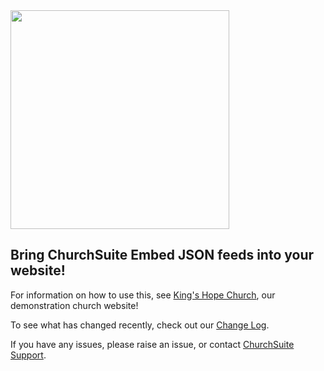 <img src="https://churchsuite-website.s3.amazonaws.com/media/logos/indigo.svg" width="350">

## Bring ChurchSuite Embed JSON feeds into your website! 

For information on how to use this, see [King's Hope Church](https://kingshope.church), our demonstration church website!

To see what has changed recently, check out our [Change Log](https://github.com/ChurchSuite/embed-json-script/blob/master/CHANGELOG.md).

If you have any issues, please raise an issue, or contact [ChurchSuite Support](mailto:support@churchsuite.com).
